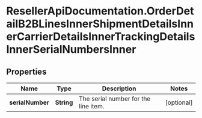 # ResellerApiDocumentation.OrderDetailB2BLinesInnerShipmentDetailsInnerCarrierDetailsInnerTrackingDetailsInnerSerialNumbersInner

## Properties

Name | Type | Description | Notes
------------ | ------------- | ------------- | -------------
**serialNumber** | **String** | The serial number for the line item. | [optional] 


